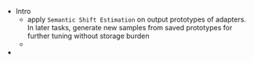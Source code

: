 - Intro
	- apply `Semantic Shift Estimation` on output prototypes of adapters. In later tasks, generate new samples from saved prototypes for further tuning without storage burden
	-
-